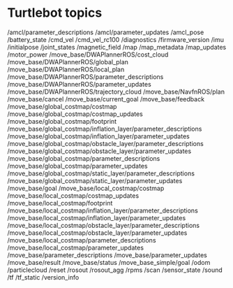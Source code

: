 # Turtlebot topics

/amcl/parameter_descriptions
/amcl/parameter_updates
/amcl_pose
/battery_state
/cmd_vel
/cmd_vel_rc100
/diagnostics
/firmware_version
/imu
/initialpose
/joint_states
/magnetic_field
/map
/map_metadata
/map_updates
/motor_power
/move_base/DWAPlannerROS/cost_cloud
/move_base/DWAPlannerROS/global_plan
/move_base/DWAPlannerROS/local_plan
/move_base/DWAPlannerROS/parameter_descriptions
/move_base/DWAPlannerROS/parameter_updates
/move_base/DWAPlannerROS/trajectory_cloud
/move_base/NavfnROS/plan
/move_base/cancel
/move_base/current_goal
/move_base/feedback
/move_base/global_costmap/costmap
/move_base/global_costmap/costmap_updates
/move_base/global_costmap/footprint
/move_base/global_costmap/inflation_layer/parameter_descriptions
/move_base/global_costmap/inflation_layer/parameter_updates
/move_base/global_costmap/obstacle_layer/parameter_descriptions
/move_base/global_costmap/obstacle_layer/parameter_updates
/move_base/global_costmap/parameter_descriptions
/move_base/global_costmap/parameter_updates
/move_base/global_costmap/static_layer/parameter_descriptions
/move_base/global_costmap/static_layer/parameter_updates
/move_base/goal
/move_base/local_costmap/costmap
/move_base/local_costmap/costmap_updates
/move_base/local_costmap/footprint
/move_base/local_costmap/inflation_layer/parameter_descriptions
/move_base/local_costmap/inflation_layer/parameter_updates
/move_base/local_costmap/obstacle_layer/parameter_descriptions
/move_base/local_costmap/obstacle_layer/parameter_updates
/move_base/local_costmap/parameter_descriptions
/move_base/local_costmap/parameter_updates
/move_base/parameter_descriptions
/move_base/parameter_updates
/move_base/result
/move_base/status
/move_base_simple/goal
/odom
/particlecloud
/reset
/rosout
/rosout_agg
/rpms
/scan
/sensor_state
/sound
/tf
/tf_static
/version_info
